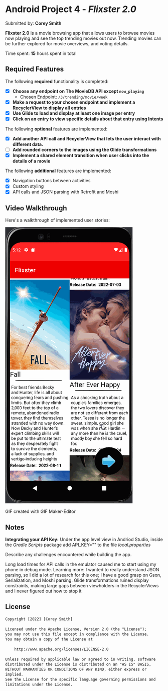 # Android Project 4 - *Flixster 2.0*

Submitted by: **Corey Smith**

**Flixster 2.0** is a movie browsing app that allows users to browse movies now playing and see the top trending movies out now.
Trending movies can be further explored for movie overviews, and voting details.

Time spent: **15** hours spent in total

## Required Features

The following **required** functionality is completed:

- [x] **Choose any endpoint on The MovieDB API except `now_playing`**
  - Chosen Endpoint: `/3/trending/movie/week`
- [x] **Make a request to your chosen endpoint and implement a RecyclerView to display all entries**
- [x] **Use Glide to load and display at least one image per entry**
- [x] **Click on an entry to view specific details about that entry using Intents**

The following **optional** features are implemented:

- [x] **Add another API call and RecyclerView that lets the user interact with different data.** 
- [ ] **Add rounded corners to the images using the Glide transformations**
- [x] **Implement a shared element transition when user clicks into the details of a movie**

The following **additional** features are implemented:

- [x] Navigation buttons between activities
- [x] Custom styling
- [x] API calls and JSON parsing with Retrofit and Moshi

## Video Walkthrough

Here's a walkthrough of implemented user stories:

<img src='AppWalkthrough.gif' title='Video Walkthrough' width='' alt='Video Walkthrough' />


GIF created with GIF Maker-Editor 

## Notes

**Integrating your API Key:**
Under the app level view in Andriod Studio, inside the *Gradle Scripts* package
add API_KEY="<your api key>" to the file *local.properties*


Describe any challenges encountered while building the app.

Long load times for API calls in the emulator caused me to start using my phone in debug mode.
Learning more: I wanted to really understand JSON parsing, so I did a lot of research for this one;
I have a good grasp on Gson, Serialization, and Moshi parsing.
Glide transformations ruined display constraints, making large gaps between viewholders in the RecyclerViews and I never figured out how to stop it

## License

    Copyright [2022] [Corey Smith]

    Licensed under the Apache License, Version 2.0 (the "License");
    you may not use this file except in compliance with the License.
    You may obtain a copy of the License at

        http://www.apache.org/licenses/LICENSE-2.0

    Unless required by applicable law or agreed to in writing, software
    distributed under the License is distributed on an "AS IS" BASIS,
    WITHOUT WARRANTIES OR CONDITIONS OF ANY KIND, either express or implied.
    See the License for the specific language governing permissions and
    limitations under the License.
